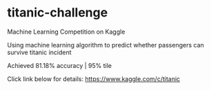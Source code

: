 # titanic-challenge
Machine Learning Competition on Kaggle 

Using machine learning algorithm to predict whether passengers can survive titanic incident

Achieved 81.18% accuracy | 95% tile

Click link below for details:
https://www.kaggle.com/c/titanic
